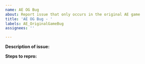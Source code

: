```yaml
---
name: AE OG Bug
about: Report issue that only occurs in the original AE game
title: 'AE OG Bug - '
labels: AE_OriginalGameBug
assignees: ''

---
```


**Description of issue:** 

**Steps to repro:** 

